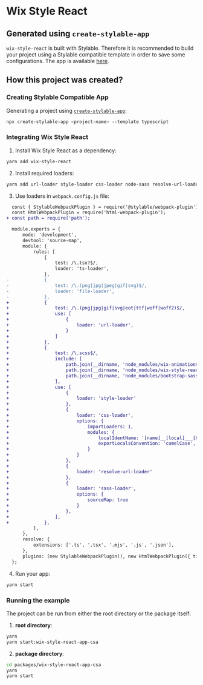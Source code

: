 # Wix Style React 
## Generated using `create-stylable-app`

`wix-style-react` is built with Stylable. Therefore it is recommended to build your project using a Stylable compatible template in order to save some configurations. 
The app is available [here](https://design-systems-examples.vercel.app). 

## How this project was created?

### Creating Stylable Compatible App

Generating a project using [`create-stylable-app`](https://stylable.io/docs/getting-started/install-configure/):
```bash
npx create-stylable-app <project-name> --template typescript
```

### Integrating Wix Style React

1. Install Wix Style React as a dependency:
```bash
yarn add wix-style-react
```
2. Install required loaders:
```bash
yarn add url-loader style-loader css-loader node-sass resolve-url-loader sass-loader --dev
```
3. Use loaders in `webpack.config.js` file:
```diff
  const { StylableWebpackPlugin } = require('@stylable/webpack-plugin');
  const HtmlWebpackPlugin = require('html-webpack-plugin');
+ const path = require('path');

  module.exports = {
      mode: 'development',
      devtool: 'source-map',
      module: {
          rules: [
              {
                  test: /\.tsx?$/,
                  loader: 'ts-loader',
              },
-             {
-                 test: /\.(png|jpg|jpeg|gif|svg)$/,
-                 loader: 'file-loader',
-             },
+             {
+                 test: /\.(png|jpg|gif|svg|eot|ttf|woff|woff2)$/,
+                 use: [
+                     {
+                         loader: 'url-loader',
+                     }
+                 ]
+             },
+             {
+                 test: /\.scss$/,
+                 include: [
+                     path.join(__dirname, 'node_modules/wix-animations'),
+                     path.join(__dirname, 'node_modules/wix-style-react'),
+                     path.join(__dirname, 'node_modules/bootstrap-sass')
+                 ],
+                 use: [
+                     {
+                         loader: 'style-loader'
+                     },
+                     {
+                         loader: 'css-loader',
+                         options: {
+                             importLoaders: 1,
+                             modules: {
+                                 localIdentName: '[name]__[local]___[hash:base64:5]',
+                                 exportLocalsConvention: 'camelCase',
+                             }
+                         }
+                     },
+                     {
+                         loader: 'resolve-url-loader'
+                     },
+                     {
+                         loader: 'sass-loader',
+                         options: {
+                             sourceMap: true
+                         }
+                     },
+                 ],
+             },
          ],
      },
      resolve: {
          extensions: ['.ts', '.tsx', '.mjs', '.js', '.json'],
      },
      plugins: [new StylableWebpackPlugin(), new HtmlWebpackPlugin({ title: 'Stylable App' })],
  };
```

4. Run your app:
```bash
yarn start
```

### Running the example
The project can be run from either the root directory or the package itself:
1. **root directory**: 
```bash 
yarn
yarn start:wix-style-react-app-csa
```

2. **package directory**: 
```bash 
cd packages/wix-style-react-app-csa
yarn
yarn start
```
